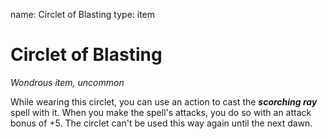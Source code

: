 name: Circlet of Blasting
type: item

# Circlet of Blasting
_Wondrous item, uncommon_

While wearing this circlet, you can use an action to cast the **_scorching ray_** spell with it. When you make the spell's attacks, you do so with an attack bonus of +5. The circlet can't be used this way again until the next dawn.
